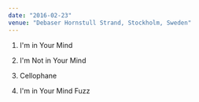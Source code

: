 ```yaml
---
date: "2016-02-23"
venue: "Debaser Hornstull Strand, Stockholm, Sweden"
---
```


 1. I'm in Your Mind

 2. I'm Not in Your Mind

 3. Cellophane

 4. I'm in Your Mind Fuzz


